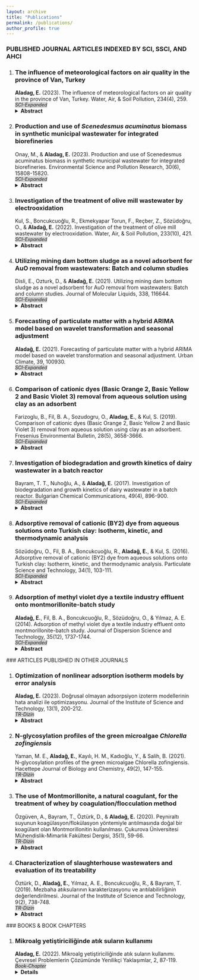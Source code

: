 ```yaml
---
layout: archive
title: "Publications"
permalink: /publications/
author_profile: true
---
```

### PUBLISHED JOURNAL ARTICLES INDEXED BY SCI, SSCI, AND AHCI
<ol>
<li><h3>The influence of meteorological factors on air quality in the province of Van, Turkey</h3></li>
<strong>Aladag, E.</strong> (2023). The influence of meteorological factors on air quality in the province of Van, Turkey. Water, Air, & Soil Pollution, 234(4), 259.
<br><em style="background-color:lightgray;font-size:90%;">SCI-Expanded</em><br>
<a href="https://doi.org/10.1007/s11270-023-06265-0" target="_blank"><i class="fas fa-fw fa-link zoom" aria-hidden="true"></i></a>
<a href="http://erdincaladag.github.io/files/s11270-023-06265-0.pdf" target="_blank"><i class="fas fa-fw fa-file-pdf zoom" aria-hidden="true"></i></a>
<details> 
    <summary> 
      <b>Abstract</b>
    </summary>
<p>Van, the most crowded province in the east of Turkey, is afflicted by intense air pollution especially in winter. Permanence and transport of air pollutants are closely associated with the region’s meteorological features. Hourly and annual variations in PM<sub>10</sub> and SO<sub>2</sub> air pollutants and temperature, wind, pressure, and humidity atmospheric variables were investigated in Van city center for 2015–2020. A multiple non-linear regression (MLNR) model was used to research the effect of meteorological parameters on air quality. Stepwise and best-subset statistical methods were applied to optimize estimators in the MNLR model. In the winter months, increases above limit values were observed for PM<sub>10</sub> and SO<sub>2</sub> linked to increases in low-quality fuel consumption due to reducing temperatures in the evenings. Spearman analysis showed there were moderate inverse correlations with temperature (R<sup>2</sup> = -0.42) and wind speed (R<sup>2</sup> = -0.42) and weak positive correlations with pressure (R<sup>2</sup> = 0.35) and humidity (R<sup>2</sup> = 0.22) for the air quality index. The MNLR model using minimum temperature (T<sub>min</sub>), average wind speed (W<sub>s</sub>), the maximum pressure (P<sub>max</sub>), and average humidity (H<sub>avg</sub>) was the most successful (R = 0.53, RMSE = 0.24) air quality model. The reduction in air quality was associated with colder temperatures, lower wind speed, higher atmospheric pressure and higher humidity. In conclusion, policymakers and implementors should pay attention to local climate features to effectively minimize urban air pollution.</p>
</details>

<li><h3>Production and use of <i>Scenedesmus acuminatus</i> biomass in synthetic municipal wastewater for integrated biorefineries</h3></li>
Onay, M., & <strong>Aladag, E.</strong> (2023). Production and use of Scenedesmus acuminatus biomass in synthetic municipal wastewater for integrated biorefineries. Environmental Science and Pollution Research, 30(6), 15808-15820.
<br><em style="background-color:lightgray;font-size:90%;">SCI-Expanded</em><br>
<a href="https://doi.org/10.1007/s11356-022-23332-x" target="_blank"><i class="fas fa-fw fa-link zoom" aria-hidden="true"></i></a>
<a href="http://erdincaladag.github.io/files/s11356-022-23332-x.pdf" target="_blank"><i class="fas fa-fw fa-file-pdf zoom" aria-hidden="true"></i></a>
<details> 
    <summary> 
      <b>Abstract</b>
    </summary>
<p>Bioethanol production from algal biomass is a promising alternative for sustainable biofuel production. Algae possess a high photosynthetic capacity and an adaptive ability to thrive under harsh environmental conditions. The potential properties of Scenedesmus acuminatus CCALA 436 were assessed in this research for its bioethanol efficiency, and the effects of growing the algae in wastewater and at different concentrations of mepiquat chloride were studied. Also, pre-treatment efficiencies of different concentrations of calcium oxide were carried out on microalgae biomass. Superoxide dismutase, catalase activity, glutathione, and malondialdehyde contents of microalgae were examined, and the changes in chlorophyll, photoprotective carotenoid contents, and protein concentrations were determined. The results revealed that the maximum sugar and ethanol contents of Scenedesmus acuminatus CCALA 436 were 44.7 ± 1.5% and 20.32 g/L, respectively, for 50% wastewater and mepiquat chloride (2.5 mg/L) after pre-treatment with calcium oxide (0.08%). Additionally, the levels of oxidative enzymes varied depending on the wastewater concentrations. These findings indicate Scenedesmus acuminatus CCALA 436 grown in wastewater and mepiquat chloride can be used for the treatment of wastewater and the production of ethanol and high-value products such as carotenoid.
</p>
</details>

<li><h3>Investigation of the treatment of olive mill wastewater by electrooxidation</h3></li>
Kul, S., Boncukcuoğlu, R., Ekmekyapar Torun, F., Reçber, Z., Sözüdoğru, O., & <strong>Aladağ, E.</strong> (2022). Investigation of the treatment of olive mill wastewater by electrooxidation. Water, Air, & Soil Pollution, 233(10), 421.
<br><em style="background-color:lightgray;font-size:90%;">SCI-Expanded</em><br>
<a href="https://doi.org/10.1007/s11270-022-05894-1" target="_blank"><i class="fas fa-fw fa-link zoom" aria-hidden="true"></i></a>
<a href="http://erdincaladag.github.io/files/s11270-022-05894-1.pdf" target="_blank"><i class="fas fa-fw fa-file-pdf zoom" aria-hidden="true"></i></a>
<details> 
    <summary> 
      <b>Abstract</b>
    </summary>
<p>The electrooxidation process, one of the advanced oxidation processes, is one of the effective treatment processes used in treating various industrial wastewaters. This study investigated the treatment of olive mill wastewater using the electrooxidation process. This study includes the effects of different experimental parameters on chemical oxygen demand and total phenol removal efficiencies in olive mill wastewater. Ti/IrO<sub>2</sub>/RuO<sub>2</sub> mesh plates as anode material and Ti mesh plates as cathode material were used in the study. The effects of stirring rate, dilution factor, pH, type of support electrolyte, the concentration of support electrolyte, and current density on chemical oxygen demand and total phenol removal efficiencies were examined in the experiments using a batch reactor. The study found that the chemical oxygen demand and total phenol removal rates were 96.93% and 100% under optimum conditions, respectively. According to the treatment data obtained, it can be said that olive mill wastewater can be treated by the electrooxidation method and can be proposed as a pretreatment system before entering biological treatment.
</p>
</details>

<li><h3>Utilizing mining dam bottom sludge as a novel adsorbent for AuO removal from wastewaters: Batch and column studies</h3></li>
Disli, E., Ozturk, D., & <strong>Aladağ, E.</strong> (2021). Utilizing mining dam bottom sludge as a novel adsorbent for AuO removal from wastewaters: Batch and column studies. Journal of Molecular Liquids, 338, 116644.
<br><em style="background-color:lightgray;font-size:90%;">SCI-Expanded</em><br>
<a href="https://doi.org/10.1016/j.molliq.2021.116644" target="_blank"><i class="fas fa-fw fa-link zoom" aria-hidden="true"></i></a>
<a href="http://erdincaladag.github.io/files/j.molliq.2021.116644.pdf" target="_blank"><i class="fas fa-fw fa-file-pdf zoom" aria-hidden="true"></i></a>
<details> 
    <summary> 
      <b>Abstract</b>
    </summary>
<p>In this study, the adsorption of Auramine O (AuO) dye using bottom sludge (BS) was investigated in batch and continuous systems. The BS was characterized by EDX, BET, XRD, DLS, ζ-potential, SEM, FTIR, helium pycnometer, and mercury porosimetry. The kinetic and isotherm data were fitted to pseudo-second-order and Langmuir models. The maximum amount of adsorption calculated from the Langmuir isotherm model was 5.09 mg/g. Thermodynamic studies showed that adsorption was endothermic and occurred spontaneously. Thomas, Clark, and Yoon-Nelson models were suitable (R<sup>2</sup> > 0.95 for all these models) to explain the dynamic behavior of AuO-BS in the column system. Increased bed depth increased breakthrough time, while the breakthrough time declined with increased initial AuO concentration and flow rate. Optimum conditions were determined for the batch system as 4 g of BS dose, 100 rpm agitation speed, and 90 min reaction time; optimum conditions for the column system were 3 cm bed depth, 0.14 mL/min flow rate, reaction time of 181 h; and optimum conditions for both systems were 100 mg/L AuO concentration, 20 °C reaction temperature and pH 6.18 (natural). Under these conditions, the amounts of AuO adsorbed in batch and column systems were calculated as 2.06 mg/g (89.75%) and 2.63 mg/g (47.13%), respectively. The studies showed that efficient remediation of AuO from aquatic environments is possible with BS.
</p>
</details>

<li><h3>Forecasting of particulate matter with a hybrid ARIMA model based on wavelet transformation and seasonal adjustment</h3></li>
<strong>Aladağ, E.</strong> (2021). Forecasting of particulate matter with a hybrid ARIMA model based on wavelet transformation and seasonal adjustment. Urban Climate, 39, 100930.
<br><em style="background-color:lightgray;font-size:90%;">SCI-Expanded</em><br>
<a href="https://doi.org/10.1016/j.uclim.2021.100930" target="_blank"><i class="fas fa-fw fa-link zoom" aria-hidden="true"></i></a>
<a href="http://erdincaladag.github.io/files/j.uclim.2021.100930.pdf" target="_blank"><i class="fas fa-fw fa-file-pdf zoom" aria-hidden="true"></i></a>
<details> 
    <summary> 
      <b>Abstract</b>
    </summary>
<p>Particulate matter is one of the primary atmospheric pollutants with significant effects on human health. Accurately and reliably forecasting air quality for future horizons makes it possible to take the necessary precautions to minimize potential risks. In this study, monthly PM<sub>10</sub> concentration forecasts were made for Erzurum in Turkey. The first ten years of monthly data between 2006 and 2018 were used for training of the model, and the last two years were used to test predictions with the model. PM<sub>10</sub> data had trends and seasonal effects removed with seasonal adjustment and were decomposed to three levels with MODWT. For each subseries obtained, modelling was performed with appropriate coefficients chosen with ARIMA. Particulate forecasting was performed with wavelet reconstruction for the approximate and detail series. According to the experimental results, the wavelet-transform based hybrid WT-ARIMA model was more successful than the traditional ARIMA model with regard to the RMSE, R<sup>2</sup>, IA, MAE and MAPE. The developed model had values of RMSE 1.50, R<sup>2</sup> 0.99, IA 99.92%, MAE 1.26 and MAPE 3.02%. The proposed model may be used as reference for early warning in regions with high air pollution observed due to accurate forecasting capability for particulate matter pollution.
</p>
</details>

<li><h3>Comparison of cationic dyes (Basic Orange 2, Basic Yellow 2 and Basic Violet 3) removal from aqueous solution using clay as an adsorbent</h3></li>
Farizoglu, B., Fil, B. A., Sozudogru, O., <strong>Aladag, E.</strong>, & Kul, S. (2019). Comparison of cationic dyes (Basic Orange 2, Basic Yellow 2 and Basic Violet 3) removal from aqueous solution using clay as an adsorbent. Fresenius Environmental Bulletin, 28(5), 3658-3666.
<br><em style="background-color:lightgray;font-size:90%;">SCI-Expanded</em><br>
<a href="https://www.prt-parlar.de/download_feb_2019/" target="_blank"><i class="fas fa-fw fa-link zoom" aria-hidden="true"></i></a>
<a href="http://erdincaladag.github.io/files/feb_2019.pdf" target="_blank"><i class="fas fa-fw fa-file-pdf zoom" aria-hidden="true"></i></a>
<details> 
    <summary> 
      <b>Abstract</b>
    </summary>
<p>The present work aims to investigate the removal of three cationic dyes (Basic Orange 2, Basic Yellow 2 and Basic Violet 3) from aqueous solutions by montmorillonite under various experimental conditions. Cationic dyes were selected Basic Orange 2 (BO2), Basic Yellow 2 (BY2) and Basic Violet 3 (BV3). The effects of pH, initial dye concentration, adsorbent dose, agitation speed and ionic strength, on the removal of dyes were studied. According to the experiments results, it was shown, that maximum removal was achieved in less than 45 min. The results indicate that the montmorillonite can be used as a low cost alternative according to other adsorbents in the removal of dyes from wastewater. The maximum adsorption efficiency levels attained were as follows: 95.849% BO2, 99.562% BY2 and 99.169% BV3 onto montmorillonite at pH: 5.0, 100 mg/L initial dye concentration, 0.75 g/L clay dosage, 300 rpm agitation speed, 0 M NaCl ionic strength and 293 K, reaction time of 45 min.
</p>
</details>
    
<li><h3>Investigation of biodegradation and growth kinetics of dairy wastewater in a batch reactor</h3></li>
Bayram, T. T., Nuhoğlu, A., & <strong>Aladağ, E.</strong> (2017). Investigation of biodegradation and growth kinetics of dairy wastewater in a batch reactor. Bulgarian Chemical Communications, 49(4), 896-900.
<br><em style="background-color:lightgray;font-size:90%;">SCI-Expanded</em><br>
<a href="https://www.researchgate.net/profile/Guelsah-Caliskan-Koc/publication/323144765_Mathematical_Modeling_on_Thin_Layer_Microwave_Drying_of_Corn_Husk_and_Investigation_of_Powder_Properties/links/5b9f4616299bf13e6037cc86/Mathematical-Modeling-on-Thin-Layer-Microwave-Drying-of-Corn-Husk-and-Investigation-of-Powder-Properties.pdf#page=138" target="_blank"><i class="fas fa-fw fa-link zoom" aria-hidden="true"></i></a>
<a href="http://erdincaladag.github.io/files/bcc_2017.pdf" target="_blank"><i class="fas fa-fw fa-file-pdf zoom" aria-hidden="true"></i></a>
<details> 
    <summary> 
      <b>Abstract</b>
    </summary>
<p>In this study, biodegradation of dairy wastewater was investigated under aerobic conditions in a batch reactor. A minimum concentration of 100 mg L<sup>-1</sup> and a maximum concentration of 1000 mg L<sup>-1</sup> of COD in the wastewater were used. The culture substrate removal kinetics was followed and the specific growth rate was fitted to the Monod model. The kinetic coefficients KS and μmax were found to be 46.55 mg L<sup>-1</sup> and 0.0344 h<sup>-1</sup>, respectively. The regression coefficient was 0.99. The compatibility of actual and predicted results of microbial growth and substrate removal was compared with this model. Results indicated that predicted and actual values fitted each other with 89% compatibility.
</p>
</details>

<li><h3>Adsorptive removal of cationic (BY2) dye from aqueous solutions onto Turkish clay: Isotherm, kinetic, and thermodynamic analysis</h3></li>
Sözüdoğru, O., Fil, B. A., Boncukcuoğlu, R., <strong>Aladağ, E.</strong>, & Kul, S. (2016). Adsorptive removal of cationic (BY2) dye from aqueous solutions onto Turkish clay: Isotherm, kinetic, and thermodynamic analysis. Particulate Science and Technology, 34(1), 103-111.
<br><em style="background-color:lightgray;font-size:90%;">SCI-Expanded</em><br>
<a href="https://doi.org/10.1080/02726351.2015.1052121" target="_blank"><i class="fas fa-fw fa-link zoom" aria-hidden="true"></i></a>
<a href="http://erdincaladag.github.io/files/02726351.2015.1052121.pdf" target="_blank"><i class="fas fa-fw fa-file-pdf zoom" aria-hidden="true"></i></a>
<details> 
    <summary> 
      <b>Abstract</b>
    </summary>
<p>The removal of Basic Yellow 2 (BY2), a cationic dye, from aqueous solution by using montmorillonite as adsorbent was studied in batch experiments. The effect of pH, agitation speed, adsorbent dosage, initial dye concentration ionic strength, and temperature on the removal of BY2 was also investigated. Langmuir, Freundlich, Temkin, and Dubinin–Radushkevich isotherms were applied to fit the adsorption data of BY2 dye. Equilibrium data were well described by the typical Langmuir adsorption isotherm. The maximum monolayer adsorption capacity was calculated as 434.196 mg g<sup>-1</sup> from the Langmuir isotherm model. The adsorption data was fitted to both the pseudo-first-order, pseudo-second-order, Elovich, and intraparticle kinetic models, and the calculated values of the amount adsorbed at equilibrium (q<sub>e</sub>) by pseudo-second-order equations were found to be in good agreement with the experimental values. The thermodynamic factors were also evaluated. The entropy change (ΔS*) was negative, suggesting that the adsorption process decreases in entropy and enthalpy change (ΔH*) was positive which indicates endothermic nature. The positive ΔG* value confirms the un-spontaneity of the process. In addition, a semiempirical model was calculated from kinetic data.
</p>
</details>

<li><h3>Adsorption of methyl violet dye a textile industry effluent onto montmorillonite-batch study</h3></li>
<strong>Aladağ, E.</strong>, Fil, B. A., Boncukcuoğlu, R., Sözüdoğru, O., & Yılmaz, A. E. (2014). Adsorption of methyl violet dye a textile industry effluent onto montmorillonite-batch study. Journal of Dispersion Science and Technology, 35(12), 1737-1744.
<br><em style="background-color:lightgray;font-size:90%;">SCI-Expanded</em><br>
<a href="https://doi.org/10.1080/01932691.2013.873865" target="_blank"><i class="fas fa-fw fa-link zoom" aria-hidden="true"></i></a>
<a href="http://erdincaladag.github.io/files/01932691.2013.873865.pdf" target="_blank"><i class="fas fa-fw fa-file-pdf zoom" aria-hidden="true"></i></a>
<details> 
    <summary> 
      <b>Abstract</b>
    </summary>
<p>In this study, methyl violet (MV) dye adsorption from synthetically prepared solutions onto montmorillonite was investigated. Experimental parameters were selected as stirring speed, adsorbent dosage, initial dyestuff concentration, initial solution pH, ionic strength, and temperature. It was determined that adsorption rate increased with increasing stirring speed, initial dye concentration, solution pH, ionic strength, and temperature, but decreased with increased adsorbent dosage. The experimental data were analyzed by Langmuir, Freundlich, Temkin, and Dubinin–Radushkevich isotherms, and it was found that the isotherm data were reasonably correlated by Langmuir isotherm. Maximum adsorption capacity of montmorillonite for MV dye was calculated as 230.04 mg g<sup>-1</sup>. Pseudo-first-order, pseudo-second-order, Elovich, and intraparticle particle diffusion models were used to fit the experimental data. Pseudo-second-order rate equation provided realistic description of adsorption kinetics. Thermodynamic parameters were calculated as 62.14 kJ mol<sup>-1</sup>, 59.55 kJ mol<sup>-1</sup>, 51.98 kJ mol<sup>-1</sup>, and 0.0242 kJ mol<sup>-1</sup> K<sup>-1</sup> for E<sub>a</sub>, ΔH*, ΔG*, and ΔS* at 293 K, respectively. The value of the calculated parameters indicated that the physical adsorption of MV on the clay was dominant and the adsorption process was also endothermic. The positive values of ΔS° suggest the increased randomness. The positive ΔG° value indicated the un-spontaneous nature of the adsorption model.
</p>
</details>
</ol>
### ARTICLES PUBLISHED IN OTHER JOURNALS
<ol>
<li><h3>Optimization of nonlinear adsorption isotherm models by error analysis</h3></li>
<strong>Aladag, E.</strong> (2023). Doğrusal olmayan adsorpsiyon izoterm modellerinin hata analizi ile optimizasyonu. Journal of the Institute of Science and Technology, 13(1), 200-212.
<br><em style="background-color:lightgray;font-size:90%;">TR-Dizin</em><br>
<a href="https://doi.org/10.21597/jist.1163166" target="_blank"><i class="fas fa-fw fa-link zoom" aria-hidden="true"></i></a>
<a href="http://erdincaladag.github.io/files/jist.1163166.pdf" target="_blank"><i class="fas fa-fw fa-file-pdf zoom" aria-hidden="true"></i></a>
<details> 
    <summary> 
      <b>Abstract</b>
    </summary>
<p>In this study, the adsorption of crystal violet dye from aqueous solution onto montmorillonite was studied and the equilibrium isotherms were determined. Two-parameter equations; the Langmuir, Freundlich, and Temkin isotherms, and three-parameter equations; the Sips, Toth, and Khan isotherms were examined for their ability to model the equilibrium adsorption data. Five error analysis methods were used to determine the optimal isotherm: the sum of the errors squared, a hybrid error function, the average relative error, Marquardt's percent standard deviation, and the sum of absolute errors. The Sips isotherm achieved the best-fit quality with the experimental data and the maximum adsorption capacity was found to be 152.229 mg/g. The sum of the normalized errors showed that the hybrid fractional error function obtained the best overall results.
</p>
      <b>Özet</b>
<p>Bu çalışmada, sulu çözeltilerden kristal menekşe boyasının montmorillonit üzerine adsorpsiyonu araştırılmış ve denge izotermleri belirlenmiştir. İki parametreli denklemler Langmuir, Freundlich, Temkin izotermleri ve üç parametreli denklemler Sips, Toth, Khan izotermleri denge adsorpsiyon verilerini modelleme becerileri açısından incelenmiştir. En uygun izotermi belirlemek için hataların karelerinin toplamı, melez bir hata fonksiyonu, ortalama bağıl hata, Marquardt'ın standart sapma yüzdesi ve mutlak hataların toplamı olmak üzere beş hata analiz yöntemi kullanılmıştır. Sips izotermi, deneysel verilerle en iyi uyumu elde etmiştir ve maksimum adsorpsiyon kapasitesi 152.229 mg/g olarak bulunmuştur. Normalleştirilmiş hataların toplamı, melez kesirli hata fonksiyonunun en iyi sonuçları sağladığını göstermiştir.
</p>
</details>
    
<li><h3>N-glycosylation profiles of the green microalgae <i>Chlorella zofingiensis</i></h3></li>
Yaman, M. E., <strong>Aladağ, E.</strong>, Kayılı, H. M., Kadıoğlu, Y., & Salih, B. (2021). N-glycosylation profiles of the green microalgae Chlorella zofingiensis. Hacettepe Journal of Biology and Chemistry, 49(2), 147-155.
<br><em style="background-color:lightgray;font-size:90%;">TR-Dizin</em><br>
<a href="https://doi.org/10.15671/hjbc.717600" target="_blank"><i class="fas fa-fw fa-link zoom" aria-hidden="true"></i></a>
<a href="http://erdincaladag.github.io/files/hjbc.717600.pdf" target="_blank"><i class="fas fa-fw fa-file-pdf zoom" aria-hidden="true"></i></a>
<details> 
    <summary> 
      <b>Abstract</b>
    </summary>
<p>Nowadays, the use of microalgae species as raw materials in biopharmaceutical production is on the agenda. The reason behind this idea is that microalgae are cell factories that are able to efficiently utilize carbon dioxide for the production of numerous biologically active compounds. However, there are several problems that remain to be solved in the production of recombinant protein from microalgaes. One of the critical requirements is to produce a bio-compatible N-glycosylation profile from the secreted recombinant proteins. However, the knowledge about the glycosylation machinery and N-glycan profiles of microalgae spices are quite limited. In the study, it was aimed to characterize N-glycan profiles of a green microalgae, Chlorella zofingiensis. To achieve this, photoautotrophically grown Chlorella zofingiensis extracts including (glyco-)proteins were enzymatically deglycosylated and labelled with 2-aminobenzoic acid tag. Released N-glycans were purified with a HILIC-based approach and analyzed by MALDI-TOF(/TOF)-MS. The results showed that C. zofingiensis included oligomannosidic type N-glycan patterns. In addition, N-glycosylation profiles of C. zofingiensis by MALDI-MS revealed that most of the oligomannosidic N-glycans were phosphorylated.
</p>
      <b>Özet</b>
<p>Günümüzde, mikroalg türlerinin biyofarmasötik üretiminde hammadde olarak kullanımı konusu tartışılmaktadır. .Bu fikrin altında yatan temel neden mikro alglerin, biyolojik olarak aktif çok sayıda bileşenin üretimi için karbon dioksiti etkin bir şekilde kullanabilen hücre fabrikaları olmasıdır. Bununla birlikte, mikroalglerden rekombinant protein üretiminde kullanılması için çözülmesi gereken birkaç sorun mevcuttur. Kritik gereksinimlerden birisi salgılanan rekombinant proteinlerden biyo-uyumlu bir N-glikozilasyon profile üretmektir. Ancak mikroalg türlerinin glikozilasyon makineleri ve N-glikan profilleri hakkındaki bilgiler oldukça sınırlıdır. Bu çalışmada, yeşil bir mikroalg türü olan Chlorella zofingiensis ‘in N-glikan profilinin karakterize edilmesi amaçlandı. Bu amaçla (gliko-)proteinleri içeren fotoototrofik olarak yetiştirilmiş Chlorella zofingiensis ekstreleri enzimatik olarak deglikozile edildi ve 2-aminobenzoik asit etiketi ile etiketlendi. Serbest hale getirilen N-glikanlar HILIC bazlı bir yaklaşımla saflaştırıldı ve MALDI-TOF (/TOF)-MS ile analiz edildi. Sonuçlar C. zofingiensis'in oligomannozidik türde N-glikan modellerini içerdiğini göstermiştir. Ek olarak, MALDI-MS tarafından C. zofingiensis'in N-glikosilasyon profilleri, oligomannosidik N-glikanların neredeyse yarısının fosforilenmiş olduğunu ortaya koymuştur.
</p>
</details>

<li><h3>The use of Montmorillonite, a natural coagulant, for the treatment of whey by coagulation/flocculation method</h3></li>
Özgüven, A., Bayram, T., Öztürk, D., & <strong>Aladağ, E.</strong> (2020). Peyniraltı suyunun koagülasyon/flokülasyon yöntemiyle arıtılmasında doğal bir koagülant olan Montmorillonitin kullanılması. Çukurova Üniversitesi Mühendislik-Mimarlık Fakültesi Dergisi, 35(1), 59-66.
<br><em style="background-color:lightgray;font-size:90%;">TR-Dizin</em><br>
<a href="https://doi.org/10.21605/cukurovaummfd.764556" target="_blank"><i class="fas fa-fw fa-link zoom" aria-hidden="true"></i></a>
<a href="http://erdincaladag.github.io/files/cukurovaummfd.764556.pdf" target="_blank"><i class="fas fa-fw fa-file-pdf zoom" aria-hidden="true"></i></a>
<details> 
    <summary> 
      <b>Abstract</b>
    </summary>
<p>In this study, chemical treatment of whey originating from dairy industry wastewaters by coagulation/flocculation method was aimed. The chemical treatment of whey was carried out with jar test experiments and optimum coagulant type and dosage were determined in the best pH range. Batch experiments were performed to investigate the effect of pH (4.0-8.5) and coagulant dose (0.25-2.0 g /L) on COD (chemical oxygen demand) removal efficiency. Iron sulfate, aluminum sulfate (alum) and clay (montmorillonit) were used as coagulants. Optimum dose of coagulant was 1.0 g/L and pH 7.0. For clay, alum + clay, iron sulphate + clay, 88%, 91% and 92% COD removal efficiency and 89%, 93% and 95% SS (suspended solid) removal efficiency were obtained respectively. In the chemical treatment experiments, it was concluded that montmorillionite can be used together with other coagulants for pretreatment. However, since the discharge standards specified in the water pollution control regulation could not be met, it was determined that chemical treatment would only relieve the load of the next unit.
</p>
      <b>Özet</b>
<p>Bu çalışmada süt endüstrisi atıksularından kaynaklanan peyniraltı suyunun koagülasyon/flokülasyon yöntemiyle kimyasal arıtımı amaçlanmıştır. Peyniraltı suyunun kimyasal arıtımı, jar testi deneyleriyle yürütülerek en iyi pH aralığında optimum koagülant cinsi ve dozu belirlenmiştir. pH (4,0-8,5) ve koagülant dozunun (0,25-2,0 g/L) KOİ (kimyasal oksijen ihtiyacı) giderim verimine etkisini incelemek üzere kesikli deneyler yapılmıştır. Koagülant olarak demir sülfat, alüminyum sülfat (alum) ve kil (montmorillonit) kullanılmıştır. Optimum koagülant dozu 1,0 g/L ve pH 7,0 olarak belirlenmiştir. Kil, alum+kil, demirsülfat+kil için sırasıyla %88, %91 ve %92 KOİ giderim verimi ve %89, %93 ve %95 AKM (askıda katı madde) giderim verimi elde edilmiştir. Yapılan kimyasal arıtma deneylerinde montmorillonitin diğer koagülantlarla birlikte ön arıtım amacıyla kullanılabileceği sonucuna varılmıştır. Ancak su kirliliği kontrol yönetmeliğinde belirtilen deşarj standartları sağlanamadığı için kimyasal arıtımın sadece kendinden sonraki ünitenin yükünü hafifleteceği tespit edilmiştir.
</p>
</details>

<li><h3>Characterization of slaughterhouse wastewaters and evaluation of its treatability</h3></li>
Öztürk, D., <strong>Aladağ, E.</strong>, Yılmaz, A. E., Boncukcuoğlu, R., & Bayram, T. (2019). Mezbaha atıksularının karakterizasyonu ve arıtılabilirliğinin değerlendirilmesi. Journal of the Institute of Science and Technology, 9(2), 738-748.
<br><em style="background-color:lightgray;font-size:90%;">TR-Dizin</em><br>
<a href="https://doi.org/10.21597/jist.474743" target="_blank"><i class="fas fa-fw fa-link zoom" aria-hidden="true"></i></a>
<a href="http://erdincaladag.github.io/files/jist.474743.pdf" target="_blank"><i class="fas fa-fw fa-file-pdf zoom" aria-hidden="true"></i></a>
<details> 
    <summary> 
      <b>Abstract</b>
    </summary>
<p>In this study, wastewater of a slaughterhouse which is located in Van is characterized and treatment alternatives are evaluated. For characterization; nitrate, sulfur trioxide, phosphate, ammonium nitrogen, chloride, suspended solids (SS), total organic carbon (TOC), total carbon (TC), inorganic carbon (IC), total nitrogen (TN), electrical conductivity (EC), pH, total chemical oxygen demand (TCOD), dissolved chemical oxygen demand (DCOD) and particulate chemical oxygen demand (PCOD) parameters were investigated. According to the results; nitrate; 18.5 - 35.9 ppm, sulfur trioxide; 15.3 - 89.3 ppm, phosphate; 72.2 - 190.5 ppm, ammonium nitrogen; 20 - 38 ppm, chloride; 239.9 - 422.7 ppm, TSS; 475 - 1800 ppm, TOC; 4429 – 10 250 ppm, TC; 4535 – 10 494.6 ppm, IC; 105.7 - 244.6 ppm, TN; 800 - 1546 ppm, EC; 1.4 - 3.0 ms cm-1 , pH; 7.0 - 8.2, TCOD; 17 626 – 23 268 ppm, DCOD; 13 658 – 18 029 ppm and PCOD; 3968 - 5239 ppm were found. At the same time, anaerobic, aerobic, advanced oxidation, dissolved air flotation, membrane filtration and electrochemical treatment processes are investigated for slaughterhouse wastewater which is proposed in literature. Due to the multiple composition (pharmaceuticals, organic matter, toxic substances, etc.) of the wastewater, it was observed that the single treatment processes did not provide sufficient treatment and it was concluded that more effective treatment was performed with the combined processes.
</p>
      <b>Özet</b>
<p>Bu çalışmada Van ilinde bulunan bir mezbahane tesisine ait atıksuyun karakterizasyonu yapılarak bu atıksu için arıtım alternatifleri değerlendirilmiştir. Atıksu karakterizasyonu için nitrat, kükürt trioksit, fosfat, amonyum azotu, klorür, askıda katı madde (AKM), toplam organik karbon (TOK), toplam karbon (TK), inorganik karbon (İK), toplam azot (TN), elektriksel iletkenlik (Eİ), pH, toplam kimyasal oksijen ihtiyacı (TKOİ), çözünmüĢ kimyasal oksijen ihtiyacı (ÇKOİ) ve partiküler kimyasal oksijen ihtiyacı (PKOİ) parametreleri incelenmiştir. Sonuçlar; nitrat; 18.5 - 35.9 ppm, kükürt trioksit; 15.3 - 89.3 ppm, fosfat; 72.2 - 190.5 ppm, amonyum azotu; 20 - 38 ppm, klorür; 239.9 - 422.7 ppm, AKM; 475 - 1800 ppm, TOK; 4429 - 10250 ppm, TK; 4535 – 10 494.6 ppm, İK; 105.7 - 244.6 ppm, TN; 800 - 1546 ppm, Eİ; 1.4 - 3.0 ms cm-1, pH; 7.0 - 8.2, TKOİ; 17 626 – 23 268 ppm, ÇKOİ; 13 658 – 18 029 ppm ve PKOİ; 3968 - 5239 ppm olarak bulunmuştur. Aynı zamanda mezbahane atıksuları için literatürde önerilen anaerobik, aerobik, ileri oksidasyon, çözünmüş hava flotasyonu, membran filtrasyonu, elektrokimyasal arıtım prosesleri incelenmiştir. Atıksuyun çoklu (farmasötikler, organik madde, toksik madde vb.) kompozisyonu sebebiyle tekli arıtım proseslerinin yeterli arıtımı sağlamadığı gözlenmiş ve kombine proseslerle daha etkili arıtım yapıldığı sonucuna ulaşılmıştır.
</p>
</details>
</ol>
### BOOKS & BOOK CHAPTERS
<ol>
<li><h3>Mikroalg yetiştiriciliğinde atık suların kullanımı</h3></li>
<strong>Aladag, E.</strong> (2022). Mikroalg yetiştiriciliğinde atık suların kullanımı. Çevresel Problemlerin Çözümünde Yenilikçi Yaklaşımlar, 2, 87-119.
<br><em style="background-color:lightgray;font-size:90%;">Book-Chapter</em><br>
<a href="https://iksadyayinevi.com/wp-content/uploads/2022/12/CEVRESEL-PROBLEMLERIN-COZUMUNDE-YENILIKCI-YAKLASIMLAR-II-.pdf#page=90" target="_blank"><i class="fas fa-fw fa-link zoom" aria-hidden="true"></i></a>
<a href="http://erdincaladag.github.io/files/bookchapter_2022.pdf" target="_blank"><i class="fas fa-fw fa-file-pdf zoom" aria-hidden="true"></i></a>
<details> 
    <summary> 
      <b>Details</b>
    </summary>
<p>
<b>No. of pages:</b> 268<br>
<b>Language:</b> Turkish<br>
<b>Copyright:</b> © Iksad Publishing 2022<br>
<b>Published:</b> December, 2022<br>
<b>Imprint:</b> Iksad Publishing House<br>
<b>ISBN:</b> 978-625-6955-43-1<br>
<b>Önsöz</b><br>
Yaşadığımız yüzyılda artan insan nüfusu ve gelişmişliğe paralel olarak yaşamsal döngünün ve insan refahının devam edebilmesi için gereken ihtiyaçlar da her geçen gün artmakta ve çeşitlenmektedir. Bu tüketim artışının bir sonucu olarak endüstriyel faaliyetler de sürekli olarak artmaktadır. Gelişen teknoloji ve artan endüstriyel faaliyetler sonucunda çevresel açıdan tehdit oluşturan birçok etki ortaya çıkmaktadır. Bu zararlı etkilerin, etkili bir şekilde ortadan kaldırılması için hâlihazırda var olan birçok yöntem yetersiz kalabilmektedir. Bu nedenle, çevresel tehditlerin ortadan kaldırılması amacıyla uygulanmakta olan yöntemlerin gelişen yeni teknolojiler ile uyumlu olarak sürekli güncellenmeleri veya yeni yöntemlerin geliştirilmesi yeşil ve sürdürülebilir bir Dünya elde edilmesinde hayati bir öneme sahiptir.<br> Bu çalışmada, okuyuculara yaşadığımız yüzyılda karşılaştığımız güncel çevresel problemlerin çözümünde geliştirilen yeni yöntemler veya mevcut yöntemlerde yapılan yeni güncelleştirmeler hakkında kapsamlı bilgilerin sunulması amaçlanmıştır. Daha önce yayınladığımız “ÇEVRESEL PROBLEMLERİN ÇÖZÜMÜNDE YENİLİKÇİ YAKLAŞIMLAR I” isimli çalışmamızın devam kitabı niteliğinde olan bu çalışmamızın lisans veya lisansüstü düzeyde eğitimlerini devam ettirmekte olan öğrencilere ve bu konularda çalışmalarını akademik düzeyde devam ettirmekte olan meslektaşlarımıza faydalı olacağını umuyoruz.
</p>
</details>
</ol>
